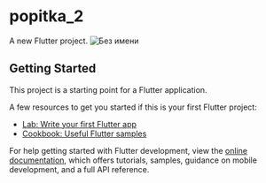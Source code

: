 # popitka_2

A new Flutter project.
![Без имени](https://github.com/RailNuriev/Sharaga1/assets/159270161/f8833694-fb72-4583-8752-e392d4f6e1f5)


## Getting Started

This project is a starting point for a Flutter application.

A few resources to get you started if this is your first Flutter project:

- [Lab: Write your first Flutter app](https://docs.flutter.dev/get-started/codelab)
- [Cookbook: Useful Flutter samples](https://docs.flutter.dev/cookbook)

For help getting started with Flutter development, view the
[online documentation](https://docs.flutter.dev/), which offers tutorials,
samples, guidance on mobile development, and a full API reference.
